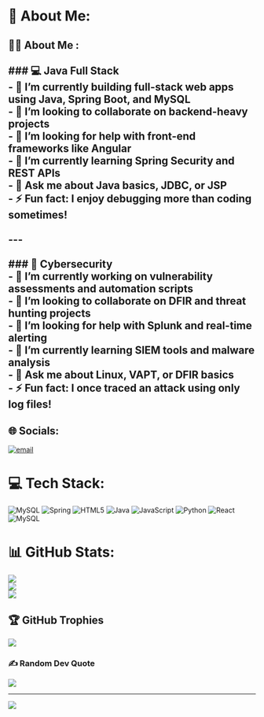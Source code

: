 # 💫 About Me:
## 👨‍💻 About Me :<br><br>### 💻 Java Full Stack  <br>- 🔭 I’m currently building full-stack web apps using Java, Spring Boot, and MySQL  <br>- 🤝 I’m looking to collaborate on backend-heavy projects  <br>- 🤝 I’m looking for help with front-end frameworks like Angular  <br>- 🌱 I’m currently learning Spring Security and REST APIs  <br>- 💬 Ask me about Java basics, JDBC, or JSP  <br>- ⚡ Fun fact: I enjoy debugging more than coding sometimes!<br><br>---<br><br>### 🔐 Cybersecurity  <br>- 🔭 I’m currently working on vulnerability assessments and automation scripts  <br>- 🤝 I’m looking to collaborate on DFIR and threat hunting projects  <br>- 🤝 I’m looking for help with Splunk and real-time alerting  <br>- 🌱 I’m currently learning SIEM tools and malware analysis  <br>- 💬 Ask me about Linux, VAPT, or DFIR basics  <br>- ⚡ Fun fact: I once traced an attack using only log files!<br>


## 🌐 Socials:
[![email](https://img.shields.io/badge/Email-D14836?logo=gmail&logoColor=white)](mailto:saik.1234kona@gmail.com) 

# 💻 Tech Stack:
![MySQL](https://img.shields.io/badge/mysql-4479A1.svg?style=for-the-badge&logo=mysql&logoColor=white) ![Spring](https://img.shields.io/badge/spring-%236DB33F.svg?style=for-the-badge&logo=spring&logoColor=white) ![HTML5](https://img.shields.io/badge/html5-%23E34F26.svg?style=for-the-badge&logo=html5&logoColor=white) ![Java](https://img.shields.io/badge/java-%23ED8B00.svg?style=for-the-badge&logo=openjdk&logoColor=white) ![JavaScript](https://img.shields.io/badge/javascript-%23323330.svg?style=for-the-badge&logo=javascript&logoColor=%23F7DF1E) ![Python](https://img.shields.io/badge/python-3670A0?style=for-the-badge&logo=python&logoColor=ffdd54) ![React](https://img.shields.io/badge/react-%2320232a.svg?style=for-the-badge&logo=react&logoColor=%2361DAFB) ![MySQL](https://img.shields.io/badge/mysql-4479A1.svg?style=for-the-badge&logo=mysql&logoColor=white)
# 📊 GitHub Stats:
![](https://github-readme-stats.vercel.app/api?username=SaiKrishna033&theme=dark&hide_border=false&include_all_commits=true&count_private=false)<br/>
![](https://nirzak-streak-stats.vercel.app/?user=SaiKrishna033&theme=dark&hide_border=false)<br/>
![](https://github-readme-stats.vercel.app/api/top-langs/?username=SaiKrishna033&theme=dark&hide_border=false&include_all_commits=true&count_private=false&layout=compact)

## 🏆 GitHub Trophies
![](https://github-profile-trophy.vercel.app/?username=SaiKrishna033&theme=radical&no-frame=false&no-bg=true&margin-w=4)

### ✍️ Random Dev Quote
![](https://quotes-github-readme.vercel.app/api?type=horizontal&theme=radical)

---
[![](https://visitcount.itsvg.in/api?id=SaiKrishna033&icon=0&color=0)](https://visitcount.itsvg.in)

<!-- Proudly created with GPRM ( https://gprm.itsvg.in ) -->
